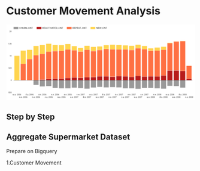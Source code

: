 
# Customer Movement Analysis

![alt text](https://github.com/PisutSukpool/BADS7105-CRM-analytics-and-intelligence/blob/main/Homework%2010/CustomerMovement3Months.png?raw=true)


## Step by Step

## Aggregate Supermarket Dataset

Prepare on Bigquery

1.Customer Movement
